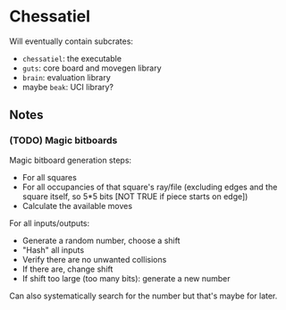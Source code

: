 # Chessatiel

Will eventually contain subcrates:
* `chessatiel`: the executable
* `guts`: core board and movegen library
* `brain`: evaluation library
* maybe `beak`: UCI library?


## Notes

### (TODO) Magic bitboards

Magic bitboard generation steps:
* For all squares
* For all occupancies of that square's ray/file (excluding edges and the square itself, so 5*5 bits [NOT TRUE if piece starts on edge])
* Calculate the available moves

For all inputs/outputs:
* Generate a random number, choose a shift
* "Hash" all inputs
* Verify there are no unwanted collisions
* If there are, change shift
* If shift too large (too many bits): generate a new number

Can also systematically search for the number but that's maybe for later.
